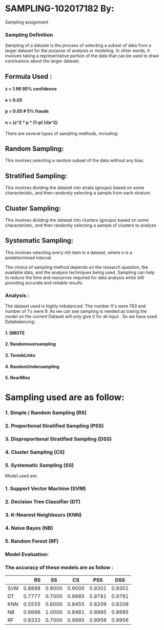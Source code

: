 # SAMPLING-102017182  By:
Sampling assignment 

### Sampling Definition
Sampling of a dataset is the process of selecting a subset of data from a larger dataset for the purpose of analysis or modeling. In other words, it involves taking a representative portion of the data that can be used to draw conclusions about the larger dataset.



## Formula Used :
####  z = 1.96   95% confidence
####  e = 0.05
#### p = 0.05    # 5% frauds
#### n = (z^2 * p * (1-p) )/(e^2)

There are several types of sampling methods, including:

##  Random Sampling:
This involves selecting a random subset of the data without any bias.

##  Stratified Sampling: 
This involves dividing the dataset into strata (groups) based on some characteristic, and then randomly selecting a sample from each stratum.

## Cluster Sampling:
This involves dividing the dataset into clusters (groups) based on some characteristic, and then randomly selecting a sample of clusters to analyze.

##  Systematic Sampling:
This involves selecting every nth item in a dataset, where n is a predetermined interval.

The choice of sampling method depends on the research question, the available data, and the analysis techniques being used. Sampling can help to reduce the time and resources required for data analysis while still providing accurate and reliable results.

### Analysis :
The dataset used is highly imbalanced. The number 0's were 763 and number of 1's were 9. As we can see sampling is needed as trainig the model on the current Dataset will only give 0 for all input .
So we have used Databalancing:
#### 1. SMOTE 
#### 2. Randomoversampling
#### 3. TomekLinks
#### 4. RandomUndersampling
#### 5. NearMiss

# Sampling used are as follow:

### 1. Simple / Random Sampling (RS)
### 2. Proportional Stratified Sampling (PSS)
### 3. Disproportional Stratified Sampling (DSS)
### 4. Cluster Sampling (CS)
### 5. Systematic Sampling (SS)


Model used are:

### 1. Support Vector Machine (SVM)
### 2. Decision Tree Classifier (DT)
### 3. K-Nearest Neighbours (KNN)
### 4. Naive Bayes (NB)
### 5. Random Forest (RF)

### Model Evaluation:

### The accuracy of these models are as follow :
|      |   RS    |     SS     |   CS     |     PSS    |     DSS    |
|------|-------: |------------|--------- |------------|----------- |
| SVM  |  0.8888 |    0.9000  |  0.9000  |    0.9301  |    0.9301  |
| DT   |  0.7777 |    0.7000  |  0.9685  |    0.9781  |    0.9781  |
| KNN  |  0.5555 |    0.6000  |  0.8455  |    0.8209  |    0.8209  |
| NB   |  0.6666 |    1.0000  |  0.8481  |    0.8995  |    0.8995  |
| RF   |  0.8333 |    0.7000  |  0.9895  |    0.9956  |    0.9956  |

